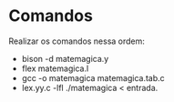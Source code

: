 ﻿# Comandos
Realizar os comandos nessa ordem:
 - bison -d matemagica.y
 - flex matemagica.l 
 - gcc -o matemagica matemagica.tab.c 
 - lex.yy.c -lfl ./matemagica < entrada.
